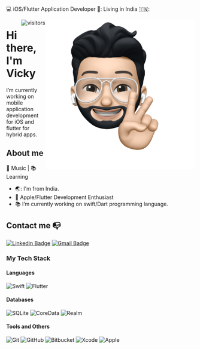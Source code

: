 💻 iOS/Flutter Application Developer 🌅: Living in India 🇮🇳:

<img align="right" width="400" height="400" src="https://github.com/VickyPrajapati24/VickyPrajapati24/blob/main/profile-image.png?raw=true">

<img  align="right" alt="visitors" src="https://visitor-badge.glitch.me/badge?page_id=VickyPrajapati24.VickyPrajapati24" /> 

# Hi there, I'm Vicky

I’m currently working on mobile application development for iOS and flutter for hybrid apps.


## About me 

🎸 Music | 📚 Learning

- 🌏: I'm from India.
- :iphone: Apple/Flutter Development Enthusiast
- 📚 I’m currently working on swift/Dart programming language.

## Contact me :mailbox_with_no_mail:

[![Linkedin Badge](https://img.shields.io/badge/-Vicky_Prajapati-black?style=flat-square&logo=Linkedin&link=https://www.linkedin.com/in/vicky-prajapati-8b2b9b11a/)](https://www.linkedin.com/in/vicky-prajapati-8b2b9b11a/) 
[![Gmail Badge](https://img.shields.io/badge/-vickyprajapati24@gmail.com-black?style=flat-square&logo=Gmail)](mailto:vickyprajapati24@gmail.com)


### My Tech Stack

#### Languages

![Swift](https://img.shields.io/badge/Swift-black?style=flat-square&logo=Swift)
![Flutter](https://img.shields.io/badge/Flutter-black?style=flat-square&logo=Flutter)

#### Databases
![SQLite](https://img.shields.io/badge/-SQLite-black?style=flat-square&logo=sqlite)
![CoreData](https://img.shields.io/badge/-CoreData-black?style=flat-square&logo=sqlite)
![Realm](https://img.shields.io/badge/-Realm-black?style=flat-square&logo=realm)

#### Tools and Others
![Git](https://img.shields.io/badge/-Git-black?style=flat-square&logo=git)
![GitHub](https://img.shields.io/badge/-GitHub-black?style=flat-square&logo=github)
![Bitbucket](https://img.shields.io/badge/-Bitbucket-black?style=flat&logo=bitbucket)
![Xcode](https://img.shields.io/badge/Xcode-black?style=flat-square&logo=Xcode)
![Apple](https://img.shields.io/badge/MacOS-black?style=flat-square&logo=Apple)


